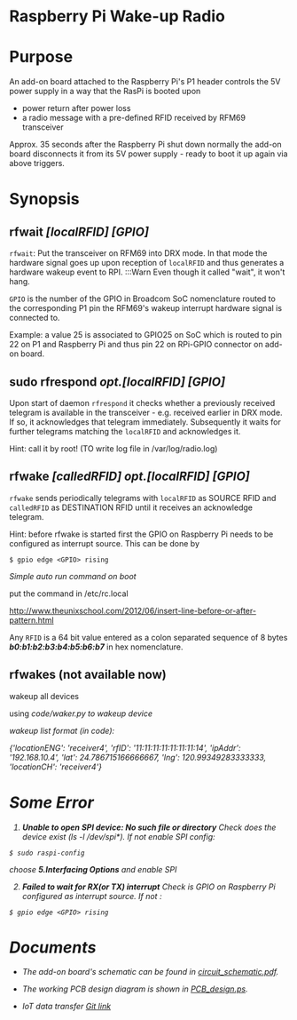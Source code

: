 Raspberry Pi Wake-up Radio
==========================

# Purpose

An add-on board attached to the Raspberry Pi's P1 header controls the 5V power
supply in a way that the RasPi is booted upon

* power return after power loss
* a radio message with a pre-defined RFID received by RFM69 transceiver

Approx. 35 seconds after the Raspberry Pi shut down normally the add-on board disconnects
it from its 5V power supply - ready to boot it up again via above triggers.

# Synopsis

## rfwait <I>[localRFID] [GPIO]</I>

`rfwait`: Put the transceiver on RFM69 into DRX mode. 
In that mode the hardware signal goes up upon reception of `localRFID` and thus generates a hardware
wakeup event to RPI.
:::Warn Even though it called "wait", it won't hang.

`GPIO` is the number of the GPIO in Broadcom SoC nomenclature routed to the
corresponding P1 pin the RFM69's wakeup interrupt hardware signal is connected to.

Example: a value 25 is associated to GPIO25 on SoC which is routed to pin 22 on P1
and Raspberry Pi and thus pin 22 on RPi-GPIO connector on add-on board.

## sudo rfrespond <I>opt.[localRFID] [GPIO]</I>

Upon start of daemon `rfrespond` it checks whether a previously received telegram
is available in the transceiver - e.g. received earlier in DRX mode.
If so, it acknowledges that telegram immediately. Subsequently it waits for
further telegrams matching the `localRFID` and acknowledges it.

Hint: call it by root! (TO write log file in /var/log/radio.log)

## rfwake <I>[calledRFID] opt.[localRFID] [GPIO]</I>

`rfwake` sends periodically telegrams with `localRFID` as SOURCE RFID and
`calledRFID` as DESTINATION RFID until it receives an acknowledge telegram.

Hint: before rfwake is started first the GPIO on Raspberry Pi needs to be configured as interrupt source. This can be done by
```shell
$ gpio edge <GPIO> rising
```

*Simple auto run command on boot*

put the command in /etc/rc.local

http://www.theunixschool.com/2012/06/insert-line-before-or-after-pattern.html

Any `RFID` is a 64 bit value entered as a colon separated sequence of 8 bytes
<B><I>b0:b1:b2:b3:b4:b5:b6:b7</I></B> in hex nomenclature.

## rfwakes (not available now)
wakeup all devices  

using <I>code/waker.py<I> to wakeup device
   
wakeup list format (in code): 
   
   {'locationENG': 'receiver4', 'rfID': '11:11:11:11:11:11:11:14', 'ipAddr': '192.168.10.4', 'lat': 24.786715166666667, 'lng': 120.99349283333333, 'locationCH': 'receiver4'}

# Some Error

1. **Unable to open SPI device: No such file or directory**
   Check does the device exist (ls -l /dev/spi*).
If not enable SPI config:
```shell
$ sudo raspi-config
```
choose **5.Interfacing Options** and enable SPI

2. **Failed to wait for RX(or TX) interrupt**
   Check is GPIO on Raspberry Pi configured as interrupt source.
   If not :
```shell
$ gpio edge <GPIO> rising
```

# Documents

* The add-on board's schematic can be found in
[circuit_schematic.pdf](./Documents/circuit_schematic.pdf).

* The working PCB design diagram is shown in
[PCB_design.ps](./Documents/PCB_design.ps).


* IoT data transfer
[Git link](https://github.com/RayChaung/IoT_Project.git) 
